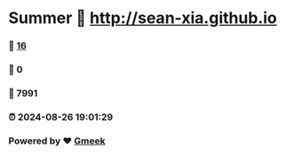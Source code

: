 # Summer :link: http://sean-xia.github.io 
### :page_facing_up: [16](http://sean-xia.github.io/tag.html) 
### :speech_balloon: 0 
### :hibiscus: 7991 
### :alarm_clock: 2024-08-26 19:01:29 
### Powered by :heart: [Gmeek](https://github.com/Meekdai/Gmeek)
